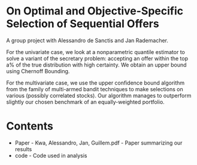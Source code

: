 # On Optimal and Objective-Specific Selection of Sequential Offers

A group project with Alessandro de Sanctis and Jan Rademacher. 

For the univariate case, we look at a nonparametric quantile estimator to solve a variant of the secretary problem: accepting an offer
within the top a% of the true distribution with high certainty. We obtain an upper bound using Chernoff Bounding.

For the multivariate case, we use the upper confidence bound algorithm from the family of multi-armed bandit techniques to make selections
on various (possibly correlated stocks). Our algorithm manages to outperform slightly our chosen benchmark of an equally-weighted portfolio.

# Contents

* Paper - Kwa, Alessandro, Jan, Guillem.pdf - Paper summarizing our results
* code - Code used in analysis
